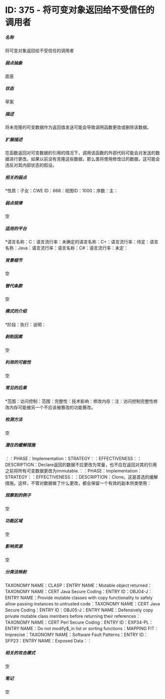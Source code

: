 # ID: 375 - 将可变对象返回给不受信任的调用者
<h5>名称</h5>将可变对象返回给不受信任的调用者
<h5>弱点抽象</h5>底座
<h5>状态</h5>草案
<h5>描述</h5>将未克隆的可变数据作为返回值发送可能会导致调用函数更改或删除该数据。
<h5>扩展描述</h5>在函数返回对可变数据的引用的情况下，调用该函数的外部代码可能会对发送的数据进行更改。如果以前没有克隆这些数据，那么类将使用修改过的数据，这可能会违反对其内部状态的假设。
<h5>相关的弱点</h5>*性质：子女：CWE ID：668：视图ID：1000：序数：主：
<h5>弱点规律</h5>空
<h5>适用的平台</h5>*语言名称：C：语言流行率：未确定的语言名称：C+：语言流行率：待定：语言名称：Java：语言流行率：语言名称：C#：语言流行率：未定：
<h5>背景细节</h5>空
<h5>替代条款</h5>空
<h5>模式的介绍</h5>*阶段：执行：说明：
<h5>剥削因素</h5>空
<h5>利用的可能性</h5>空
<h5>常见的后果</h5>*范围：访问控制：范围：完整性：技术影响：修改内存：注：访问控制完整性修改内存可能被另一个不应该被篡改的功能篡改。
<h5>检测方法</h5>空
<h5>潜在的缓解措施</h5>：：PHASE：Implementation：STRATEGY：：EFFECTIVENESS：：DESCRIPTION：Declare返回的数据不应更改为常量，也不应在返回对其的引用之前将所有可变数据更改为immutable.：：PHASE：Implementation：STRATEGY：：EFFECTIVENESS：：DESCRIPTION：Clone。这是首选的缓解措施。这样，不管对数据做了什么更改，都会保留一个有效的副本供类使用：
<h5>观察到的例子</h5>空
<h5>功能区域</h5>空
<h5>影响资源</h5>空
<h5>分类法映射</h5>TAXONOMY NAME：CLASP：ENTRY NAME：Mutable object returned：TAXONOMY NAME：CERT Java Secure Coding：ENTRY ID：OBJ04-J：ENTRY NAME：Provide mutable classes with copy functionality to safely allow passing instances to untrusted code：TAXONOMY NAME：CERT Java Secure Coding：ENTRY ID：OBJ05-J：ENTRY NAME：Defensively copy private mutable class members before returning their references：TAXONOMY NAME：CERT Perl Secure Coding：ENTRY ID：EXP34-PL：ENTRY NAME：Do not modify$_in list or sorting functions：MAPPING FIT：Imprecise：TAXONOMY NAME：Software Fault Patterns：ENTRY ID：SFP23：ENTRY NAME：Exposed Data：：
<h5>相关的攻击模式</h5>空
<h5>笔记</h5>空

